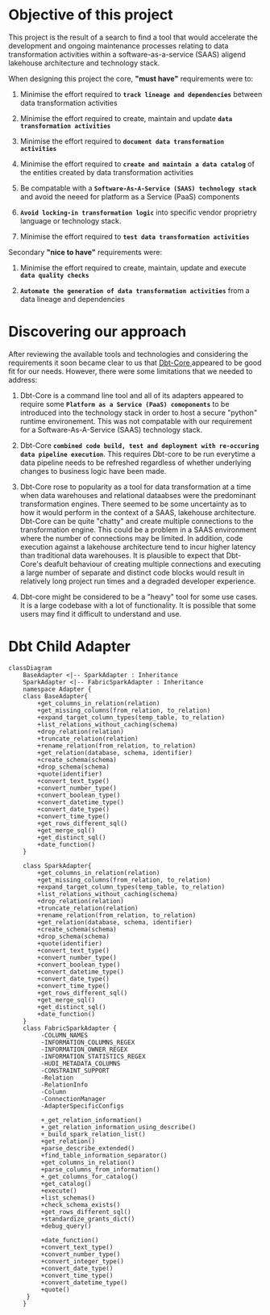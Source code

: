 
# Objective of this project

This project is the result of a search to find a tool that would accelerate the development and ongoing maintenance processes relating to data transformation activities within a software-as-a-service (SAAS) aligend lakehouse architecture and technology stack.

When designing this project the core, **"must have"** requirements were to:

1) Minimise the effort required to **`track lineage and dependencies`** between data transformation activities

2) Minimise the effort required to create, maintain and update **`data transformation activities`**

3) Minimise the effort required to **`document data transformation activities`**

4) Minimise the effort required to **`create and maintain a data catalog`** of the entities created by data transformation activities

5) Be compatable with a **`Software-As-A-Service (SAAS) technology stack`** and avoid the neeed for platform as a Service (PaaS) components

6) **`Avoid locking-in transformation logic`** into specific vendor proprietry language or technology stack.

7) Minimise the effort required to **`test data transformation activities`**

Secondary **"nice to have"** requirements were:

1) Minimise the effort required to create, maintain, update and execute **`data quality checks`**

2) **`Automate the generation of data transformation activities`** from a data lineage and dependencies

# Discovering our approach

After reviewing the available tools and technologies and considering the requirements it soon became clear to us that [Dbt-Core ](https://github.com/dbt-labs/dbt-core) appeared to be good fit for our needs. However, there were some limitations that we needed to address:

1) Dbt-Core is a command line tool and all of its adapters appeared to require some **`Platform as a Service (PaaS) comoponents`** to be introduced into the technology stack in order to host a secure "python" runtime environement. This was not compatable with our requirement for a Software-As-A-Service (SAAS) technology stack.

2) Dbt-Core **`combined code build, test and deployment with re-occuring data pipeline execution`**. This requires Dbt-core to be run everytime a data pipeline needs to be refreshed regardless of whether underlying changes to business logic have been made.

3) Dbt-Core rose to popularity as a tool for data transformation at a time when data warehouses and relational dataabses were the predominant transformation engines. There seemed to be some uncertainty as to how it would  perform in the context of a SAAS, lakehouse architecture. Dbt-Core can be quite "chatty" and create multiple connections to the transformation engine. This could be a problem in a SAAS environment where the number of connections may be limited. In addition, code execution against a lakehouse architecture tend to incur higher latency than traditional data warehouses. It is plausible to expect that Dbt-Core's deafult behaviour of creating multiple connections and executing a large number of separate and distinct code blocks would result in relatively long project run times and a degraded developer experience.

4) Dbt-core might be considered to be a "heavy" tool for some use cases. It is a large codebase with a lot of functionality. It is possible that some users may find it difficult to understand and use.

# Dbt Child Adapter


```mermaid
classDiagram
    BaseAdapter <|-- SparkAdapter : Inheritance
    SparkAdapter <|-- FabricSparkAdapter : Inheritance
    namespace Adapter {
    class BaseAdapter{
        +get_columns_in_relation(relation)
        +get_missing_columns(from_relation, to_relation)
        +expand_target_column_types(temp_table, to_relation)
        +list_relations_without_caching(schema)
        +drop_relation(relation)
        +truncate_relation(relation)
        +rename_relation(from_relation, to_relation)
        +get_relation(database, schema, identifier)
        +create_schema(schema)
        +drop_schema(schema)
        +quote(identifier)
        +convert_text_type()
        +convert_number_type()
        +convert_boolean_type()
        +convert_datetime_type()
        +convert_date_type()
        +convert_time_type()
        +get_rows_different_sql()
        +get_merge_sql()
        +get_distinct_sql()
        +date_function()
    }
    
    class SparkAdapter{
        +get_columns_in_relation(relation)
        +get_missing_columns(from_relation, to_relation)
        +expand_target_column_types(temp_table, to_relation)
        +list_relations_without_caching(schema)
        +drop_relation(relation)
        +truncate_relation(relation)
        +rename_relation(from_relation, to_relation)
        +get_relation(database, schema, identifier)
        +create_schema(schema)
        +drop_schema(schema)
        +quote(identifier)
        +convert_text_type()
        +convert_number_type()
        +convert_boolean_type()
        +convert_datetime_type()
        +convert_date_type()
        +convert_time_type()
        +get_rows_different_sql()
        +get_merge_sql()
        +get_distinct_sql()
        +date_function()
    }
    class FabricSparkAdapter {
         -COLUMN_NAMES
         -INFORMATION_COLUMNS_REGEX
         -INFORMATION_OWNER_REGEX
         -INFORMATION_STATISTICS_REGEX
         -HUDI_METADATA_COLUMNS
         -CONSTRAINT_SUPPORT
         -Relation
         -RelationInfo
         -Column
         -ConnectionManager
         -AdapterSpecificConfigs
         
         +_get_relation_information()
         +_get_relation_information_using_describe()
         +_build_spark_relation_list()
         +get_relation()
         +parse_describe_extended()
         +find_table_information_separator()
         +get_columns_in_relation()
         +parse_columns_from_information()
         +_get_columns_for_catalog()
         +get_catalog()
         +execute()
         +list_schemas()
         +check_schema_exists()
         +get_rows_different_sql()
         +standardize_grants_dict()
         +debug_query()

         +date_function()
         +convert_text_type()
         +convert_number_type()
         +convert_integer_type()
         +convert_date_type()
         +convert_time_type()
         +convert_datetime_type()
         +quote()
     }
    }
